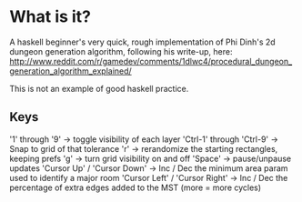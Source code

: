 What is it?
===========
A haskell beginner's very quick, rough implementation of Phi Dinh's 2d dungeon generation algorithm, following his write-up, here:
http://www.reddit.com/r/gamedev/comments/1dlwc4/procedural_dungeon_generation_algorithm_explained/

This is not an example of good haskell practice.

Keys
----
'1' through '9'                -> toggle visibility of each layer
'Ctrl-1' through 'Ctrl-9'      -> Snap to grid of that tolerance
'r'                            -> rerandomize the starting rectangles, keeping prefs
'g'                            -> turn grid visibility on and off
'Space'                        -> pause/unpause updates
'Cursor Up' / 'Cursor Down'    -> Inc / Dec the minimum area param used to identify a major room
'Cursor Left' / 'Cursor Right' -> Inc / Dec the percentage of extra edges added to the MST (more = more cycles)
